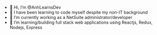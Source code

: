 - 👋 Hi, I’m @AnhLearnsDev
- 👀 I have been learning to code myself despite my non-IT background
- 🌱 I’m currently working as a NetSuite administrator/developer
- 💞️ I’m learning/building full stack web applications using Reactjs, Redux, Nodejs, Express


<!---
AnhLearnsDev/AnhLearnsDev is a ✨ special ✨ repository because its `README.md` (this file) appears on your GitHub profile.
You can click the Preview link to take a look at your changes.
--->
